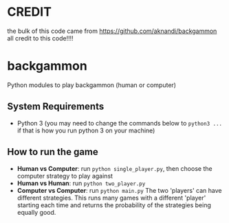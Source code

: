 # CREDIT
the bulk of this code came from https://github.com/aknandi/backgammon all credit to this code!!!!

# backgammon
Python modules to play backgammon (human or computer)

## System Requirements

- Python 3 (you may need to change the commands below to `python3 ...` if that is how you run python 3 on your machine)

## How to run the game

* **Human vs Computer**: run `python single_player.py`, then choose the computer strategy to play against
* **Human vs Human**: run `python two_player.py`
* **Computer vs Computer**: run `python main.py` The two 'players' can have different strategies. 
This runs many games with a different 'player' starting each time and returns the probability of the strategies being equally good.
